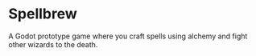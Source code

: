 # Spellbrew
A Godot prototype game where you craft spells using alchemy and fight other wizards to the death.
